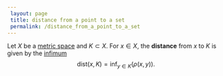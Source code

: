 ```yaml
---
 layout: page
 title: distance from a point to a set
 permalink: /distance_from_a_point_to_a_set
---
```

Let $X$ be a [metric space](https://defsmath.github.io/DefsMath/metric_space) and $K \subset X$. For $x \in X$, the **distance** from $x$ to $K$ is given by the [infimum](https://defsmath.github.io/DefsMath/infimum) $$\text{dist}(x,K) = \inf_{y\in K}(\rho(x, y)).$$